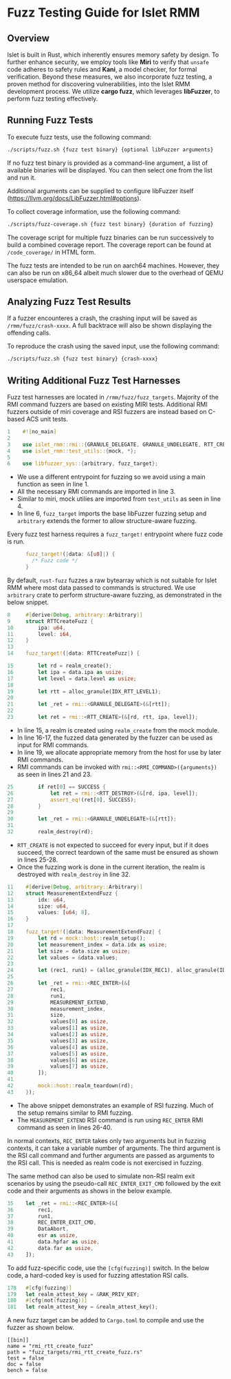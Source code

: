 # Fuzz Testing Guide for Islet RMM

## Overview
Islet is built in Rust, which inherently ensures memory safety by design. To further enhance security, we employ tools like **Miri** to verify that `unsafe` code adheres to safety rules and **Kani**, a model checker, for formal verification. Beyond these measures, we also incorporate fuzz testing, a proven method for discovering vulnerabilities, into the Islet RMM development process. We utilize **cargo fuzz**, which leverages **libFuzzer**, to perform fuzz testing effectively.


## Running Fuzz Tests

To execute fuzz tests, use the following command:
```bash
./scripts/fuzz.sh {fuzz test binary} {optional libFuzzer arguments}
```
If no fuzz test binary is provided as a command-line argument, a list of available binaries will be displayed. You can then select one from the list and run it.

Additional arguments can be supplied to configure libFuzzer itself (https://llvm.org/docs/LibFuzzer.html#options).

To collect coverage information, use the following command:
```bash
./scripts/fuzz-coverage.sh {fuzz test binary} {duration of fuzzing}
```

The coverage script for multiple fuzz binaries can be run successively to build a combined coverage report. The coverage report can be found at ```/code_coverage/``` in HTML form.

The fuzz tests are intended to be run on aarch64 machines. However, they can also be run on x86_64 albeit much slower due to the overhead of QEMU userspace emulation.

## Analyzing Fuzz Test Results

If a fuzzer encounteres a crash, the crashing input will be saved as `/rmm/fuzz/crash-xxxx`. A full backtrace will also be shown displaying the offending calls.

To reproduce the crash using the saved input, use the following command:
```bash
./scripts/fuzz.sh {fuzz test binary} {crash-xxxx}
```

## Writing Additional Fuzz Test Harnesses

Fuzz test harnesses are located in `/rmm/fuzz/fuzz_targets`. Majority of the RMI command fuzzers are based on existing MIRI tests. Additional RMI fuzzers outside of miri coverage and RSI fuzzers are instead based on C-based ACS unit tests.

```rust
1    #![no_main]
2
3    use islet_rmm::rmi::{GRANULE_DELEGATE, GRANULE_UNDELEGATE, RTT_CREATE, RTT_DESTROY, SUCCESS};
4    use islet_rmm::test_utils::{mock, *};
5
6    use libfuzzer_sys::{arbitrary, fuzz_target};
```

- We use a different entrypoint for fuzzing so we avoid using a main function as seen in line 1.
- All the necessary RMI commands are imported in line 3.
- Similar to miri, mock utilies are imported from `test_utils` as seen in line 4.
- In line 6, `fuzz_target` imports the base libFuzzer fuzzing setup and `arbitrary` extends the former to allow structure-aware fuzzing.

Every fuzz test harness requires a ```fuzz_target!``` entrypoint where fuzz code is run.

```rust
      fuzz_target!(|data: &[u8]|) {
        /* Fuzz code */
      }
```

By default, `rust-fuzz` fuzzes a raw bytearray which is not suitable for Islet RMM where most data passed to commands is structured. We use `arbitrary` crate to perform structure-aware fuzzing, as demonstrated in the below snippet.

```rust
8     #[derive(Debug, arbitrary::Arbitrary)]
9     struct RTTCreateFuzz {
10        ipa: u64,
11        level: i64,
12    }
13
14    fuzz_target!(|data: RTTCreateFuzz|) {
```

```rust
15        let rd = realm_create();
16        let ipa = data.ipa as usize;
17        let level = data.level as usize;
18
19        let rtt = alloc_granule(IDX_RTT_LEVEL1);
20
21        let _ret = rmi::<GRANULE_DELEGATE>(&[rtt]);
22
23        let ret = rmi::<RTT_CREATE>(&[rd, rtt, ipa, level]);
```

- In line 15, a realm is created using `realm_create` from the mock module.
- In line 16-17, the fuzzed data generated by the fuzzer can be used as input for RMI commands.
- In line 19, we allocate appropriate memory from the host for use by later RMI commands.
- RMI commands can be invoked with `rmi::<RMI_COMMAND>({arguments})` as seen in lines 21 and 23.

```rust
25        if ret[0] == SUCCESS {
26            let ret = rmi::<RTT_DESTROY>(&[rd, ipa, level]);
27            assert_eq!(ret[0], SUCCESS);
28        }
29
30        let _ret = rmi::<GRANULE_UNDELEGATE>(&[rtt]);
31
32        realm_destroy(rd);
```

- `RTT_CREATE` is not expected to succeed for every input, but if it does succeed, the correct teardown of the same must be ensured as shown in lines 25-28.
- Once the fuzzing work is done in the current iteration, the realm is destroyed with `realm_destroy` in line 32.

```rust
11    #[derive(Debug, arbitrary::Arbitrary)]
12    struct MeasurementExtendFuzz {
13        idx: u64,
14        size: u64,
15        values: [u64; 8],
16    }
17
18    fuzz_target!(|data: MeasurementExtendFuzz| {
19        let rd = mock::host::realm_setup();
20        let measurement_index = data.idx as usize;
21        let size = data.size as usize;
22        let values = &data.values;
23
24        let (rec1, run1) = (alloc_granule(IDX_REC1), alloc_granule(IDX_REC1_RUN));
25
26        let _ret = rmi::<REC_ENTER>(&[
27            rec1,
28            run1,
29            MEASUREMENT_EXTEND,
30            measurement_index,
31            size,
32            values[0] as usize,
33            values[1] as usize,
34            values[2] as usize,
35            values[3] as usize,
36            values[4] as usize,
37            values[5] as usize,
38            values[6] as usize,
39            values[7] as usize,
40        ]);
41
42        mock::host::realm_teardown(rd);
43    });
```

- The above snippet demonstrates an example of RSI fuzzing. Much of the setup remains similar to RMI fuzzing.
- The `MEASUREMENT_EXTEND` RSI command is run using `REC_ENTER` RMI command as seen in lines 26-40. 

In normal contexts, `REC_ENTER` takes only two arguments but in fuzzing contexts, it can take a variable number of arguments. The third argument is the RSI call command and further arguments are passed as arguments to the RSI call. This is needed as realm code is not exercised in fuzzing. 

The same method can also be used to simulate non-RSI realm exit scenarios by using the pseudo-call `REC_ENTER_EXIT_CMD` followed by the exit code and their arguments as shows in the below example.

```rust
35    let _ret = rmi::<REC_ENTER>(&[
36        rec1,
37        run1,
38        REC_ENTER_EXIT_CMD,
39        DataAbort,
40        esr as usize,
41        data.hpfar as usize,
42        data.far as usize,
43    ]);
```

To add fuzz-specific code, use the `[cfg(fuzzing)]` switch. In the below code, a hard-coded key is used for fuzzing attestation RSI calls.

```rust
178   #[cfg(fuzzing)]
179   let realm_attest_key = &RAK_PRIV_KEY;
180   #[cfg(not(fuzzing))]
181   let realm_attest_key = &realm_attest_key();
```

A new fuzz target can be added to `Cargo.toml` to compile and use the fuzzer as shown below.

```
[[bin]]
name = "rmi_rtt_create_fuzz"
path = "fuzz_targets/rmi_rtt_create_fuzz.rs"
test = false
doc = false
bench = false
```

